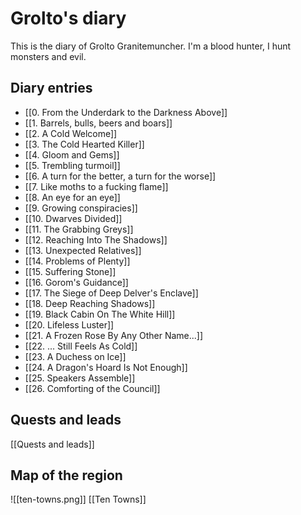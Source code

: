 # Grolto's diary

This is the diary of Grolto Granitemuncher. I'm a blood hunter, I hunt monsters and evil.

## Diary entries
- [[0. From the Underdark to the Darkness Above]]
- [[1. Barrels, bulls, beers and boars]]
- [[2. A Cold Welcome]]
- [[3. The Cold Hearted Killer]]
- [[4. Gloom and Gems]]
- [[5. Trembling turmoil]]
- [[6. A turn for the better, a turn for the worse]]
- [[7. Like moths to a fucking flame]]
- [[8. An eye for an eye]]
- [[9. Growing conspiracies]]
- [[10. Dwarves Divided]]
- [[11. The Grabbing Greys]]
- [[12. Reaching Into The Shadows]]
- [[13. Unexpected Relatives]]
- [[14. Problems of Plenty]]
- [[15. Suffering Stone]]
- [[16. Gorom's Guidance]]
- [[17. The Siege of Deep Delver's Enclave]]
- [[18. Deep Reaching Shadows]]
- [[19. Black Cabin On The White Hill]]
- [[20. Lifeless Luster]]
- [[21. A Frozen Rose By Any Other Name...]]
- [[22. ... Still Feels As Cold]]
- [[23. A Duchess on Ice]]
- [[24. A Dragon's Hoard Is Not Enough]]
- [[25. Speakers Assemble]]
- [[26. Comforting of the Council]]

## Quests and leads

[[Quests and leads]]

## Map of the region

![[ten-towns.png]]
[[Ten Towns]]
